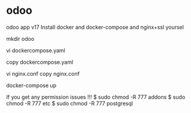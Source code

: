 # odoo
odoo app v17
Install docker and docker-compose and nginx+ssl yoursel

mkdir odoo

vi dockercompose.yaml

copy dockercompose.yaml

vi  nginx.conf
copy  nginx.conf

docker-compose up

If you get any permission issues !!!
$ sudo chmod -R 777 addons
$ sudo chmod -R 777 etc
$ sudo chmod -R 777 postgresql
